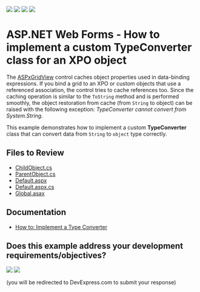 <!-- default badges list -->
![](https://img.shields.io/endpoint?url=https://codecentral.devexpress.com/api/v1/VersionRange/128540757/15.1.3%2B)
[![](https://img.shields.io/badge/Open_in_DevExpress_Support_Center-FF7200?style=flat-square&logo=DevExpress&logoColor=white)](https://supportcenter.devexpress.com/ticket/details/E2210)
[![](https://img.shields.io/badge/📖_How_to_use_DevExpress_Examples-e9f6fc?style=flat-square)](https://docs.devexpress.com/GeneralInformation/403183)
[![](https://img.shields.io/badge/💬_Leave_Feedback-feecdd?style=flat-square)](#does-this-example-address-your-development-requirementsobjectives)
<!-- default badges end -->

# ASP.NET Web Forms - How to implement a custom TypeConverter class for an XPO object

The [ASPxGridView](https://docs.devexpress.com/AspNet/DevExpress.Web.ASPxGridView) control caches object properties used in data-binding expressions. If you bind a grid to an XPO or custom objects that use a referenced association, the control tries to cache references too. Since the caching operation is similar to the `ToString` method and is performed smoothly, the object restoration from cache (from `String` to object) can be raised with the following exception: _TypeConverter cannot convert from System.String_.

This example demonstrates how to implement a custom **TypeConverter** class that can convert data from `String` to `object` type correctly.

## Files to Review

* [ChildObject.cs](./CS/WebSite/App_Code/ChildObject.cs)
* [ParentObject.cs](./CS/WebSite/App_Code/ParentObject.cs)
* [Default.aspx](./CS/WebSite/Default.aspx)
* [Default.aspx.cs](./CS/WebSite/Default.aspx.cs)
* [Global.asax](./CS/WebSite/Global.asax)

## Documentation

* [How to: Implement a Type Converter](https://learn.microsoft.com/en-us/previous-versions/ayybcxe5(v=vs.140))
<!-- feedback -->
## Does this example address your development requirements/objectives?

[<img src="https://www.devexpress.com/support/examples/i/yes-button.svg"/>](https://www.devexpress.com/support/examples/survey.xml?utm_source=github&utm_campaign=asp-net-custom-typeconverter-class-for-xpo-object&~~~was_helpful=yes) [<img src="https://www.devexpress.com/support/examples/i/no-button.svg"/>](https://www.devexpress.com/support/examples/survey.xml?utm_source=github&utm_campaign=asp-net-custom-typeconverter-class-for-xpo-object&~~~was_helpful=no)

(you will be redirected to DevExpress.com to submit your response)
<!-- feedback end -->

